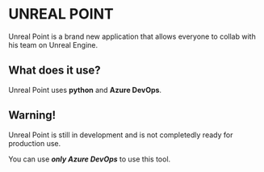 # UNREAL POINT

Unreal Point is a brand new application that allows everyone to collab with his team on Unreal Engine.

## What does it use?

Unreal Point uses **python** and **Azure DevOps**.

## Warning!

Unreal Point is still in development and is not completedly ready for production use.

You can use ***only Azure DevOps*** to use this tool.